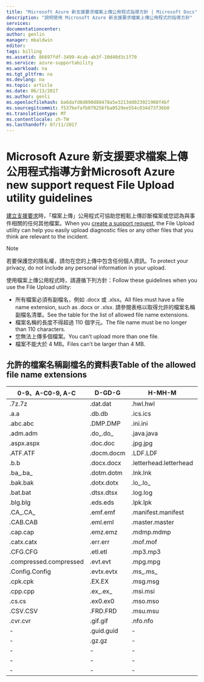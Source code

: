 ```yaml
---
title: "Microsoft Azure 新支援要求檔案上傳公用程式指導方針 | Microsoft Docs"
description: "說明使用 Microsoft Azure 新支援要求檔案上傳公用程式的指導方針"
services: 
documentationcenter: 
author: genlin
manager: mbaldwin
editor: 
tags: billing
ms.assetid: 86697fdf-3499-4cab-ab3f-10d40d3c1f70
ms.service: azure-supportability
ms.workload: na
ms.tgt_pltfrm: na
ms.devlang: na
ms.topic: article
ms.date: 06/13/2017
ms.author: genli
ms.openlocfilehash: ba6dafd8d890d88478a5e3213dd023921908f4bf
ms.sourcegitcommit: f537befafb079256fba0529ee554c034d73f36b0
ms.translationtype: MT
ms.contentlocale: zh-TW
ms.lasthandoff: 07/11/2017
---
```

# <a name="microsoft-azure-new-support-request-file-upload-utility-guidelines"></a><span data-ttu-id="eaacb-103">Microsoft Azure 新支援要求檔案上傳公用程式指導方針</span><span class="sxs-lookup"><span data-stu-id="eaacb-103">Microsoft Azure new support request File Upload utility guidelines</span></span>
<span data-ttu-id="eaacb-104">[建立支援要求](https://portal.azure.com/#create/Microsoft.Support)時，「檔案上傳」公用程式可協助您輕鬆上傳診斷檔案或您認為與事件相關的任何其他檔案。</span><span class="sxs-lookup"><span data-stu-id="eaacb-104">When you [create a support request](https://portal.azure.com/#create/Microsoft.Support), the File Upload utility can help you easily upload diagnostic files or any other files that you think are relevant to the incident.</span></span>  

> [!NOTE]
> <span data-ttu-id="eaacb-105">若要保護您的隱私權，請勿在您的上傳中包含任何個人資訊。</span><span class="sxs-lookup"><span data-stu-id="eaacb-105">To protect your privacy, do not include any personal information in your upload.</span></span>
>
>

<span data-ttu-id="eaacb-106">使用檔案上傳公用程式時，請遵循下列方針：</span><span class="sxs-lookup"><span data-stu-id="eaacb-106">Follow these guidelines when you use the File Upload utility:</span></span>

* <span data-ttu-id="eaacb-107">所有檔案必須有副檔名，例如 .docx 或 .xlsx。</span><span class="sxs-lookup"><span data-stu-id="eaacb-107">All files must have a file name extension, such as .docx or .xlsx.</span></span> <span data-ttu-id="eaacb-108">請參閱表格以取得允許的檔案名稱副檔名清單。</span><span class="sxs-lookup"><span data-stu-id="eaacb-108">See the table for the list of allowed file name extensions.</span></span>
* <span data-ttu-id="eaacb-109">檔案名稱的長度不得超過 110 個字元。</span><span class="sxs-lookup"><span data-stu-id="eaacb-109">The file name must be no longer than 110 characters.</span></span>
* <span data-ttu-id="eaacb-110">您無法上傳多個檔案。</span><span class="sxs-lookup"><span data-stu-id="eaacb-110">You can’t upload more than one file.</span></span>
* <span data-ttu-id="eaacb-111">檔案不能大於 4 MB。</span><span class="sxs-lookup"><span data-stu-id="eaacb-111">Files can’t be larger than 4 MB.</span></span>

## <a name="table-of-the-allowed-file-name-extensions"></a><span data-ttu-id="eaacb-112">允許的檔案名稱副檔名的資料表</span><span class="sxs-lookup"><span data-stu-id="eaacb-112">Table of the allowed file name extensions</span></span>
| <span data-ttu-id="eaacb-113">0-9、A-C</span><span class="sxs-lookup"><span data-stu-id="eaacb-113">0-9, A-C</span></span>    | <span data-ttu-id="eaacb-114">D-G</span><span class="sxs-lookup"><span data-stu-id="eaacb-114">D-G</span></span>   | <span data-ttu-id="eaacb-115">H-M</span><span class="sxs-lookup"><span data-stu-id="eaacb-115">H-M</span></span>         | <span data-ttu-id="eaacb-116">N-P</span><span class="sxs-lookup"><span data-stu-id="eaacb-116">N-P</span></span>   | <span data-ttu-id="eaacb-117">R-T</span><span class="sxs-lookup"><span data-stu-id="eaacb-117">R-T</span></span>      | <span data-ttu-id="eaacb-118">U-W</span><span class="sxs-lookup"><span data-stu-id="eaacb-118">U-W</span></span>        | <span data-ttu-id="eaacb-119">X-Z</span><span class="sxs-lookup"><span data-stu-id="eaacb-119">X-Z</span></span>     |
|-------------|-------|-------------|-------|----------|------------|---------|
| <span data-ttu-id="eaacb-120">.7z</span><span class="sxs-lookup"><span data-stu-id="eaacb-120">.7z</span></span>         | <span data-ttu-id="eaacb-121">.dat</span><span class="sxs-lookup"><span data-stu-id="eaacb-121">.dat</span></span>  | <span data-ttu-id="eaacb-122">.hwl</span><span class="sxs-lookup"><span data-stu-id="eaacb-122">.hwl</span></span>        | <span data-ttu-id="eaacb-123">.odx</span><span class="sxs-lookup"><span data-stu-id="eaacb-123">.odx</span></span>  | <span data-ttu-id="eaacb-124">.rar</span><span class="sxs-lookup"><span data-stu-id="eaacb-124">.rar</span></span>     | <span data-ttu-id="eaacb-125">.tdb</span><span class="sxs-lookup"><span data-stu-id="eaacb-125">.tdb</span></span>       | <span data-ttu-id="eaacb-126">.xlam</span><span class="sxs-lookup"><span data-stu-id="eaacb-126">.xlam</span></span>   |
| <span data-ttu-id="eaacb-127">.a</span><span class="sxs-lookup"><span data-stu-id="eaacb-127">.a</span></span>          | <span data-ttu-id="eaacb-128">.db</span><span class="sxs-lookup"><span data-stu-id="eaacb-128">.db</span></span>   | <span data-ttu-id="eaacb-129">.ics</span><span class="sxs-lookup"><span data-stu-id="eaacb-129">.ics</span></span>        | <span data-ttu-id="eaacb-130">.oft</span><span class="sxs-lookup"><span data-stu-id="eaacb-130">.oft</span></span>  | <span data-ttu-id="eaacb-131">.rdl</span><span class="sxs-lookup"><span data-stu-id="eaacb-131">.rdl</span></span>     | <span data-ttu-id="eaacb-132">.tdf</span><span class="sxs-lookup"><span data-stu-id="eaacb-132">.tdf</span></span>       | <span data-ttu-id="eaacb-133">.xlr</span><span class="sxs-lookup"><span data-stu-id="eaacb-133">.xlr</span></span>    |
| <span data-ttu-id="eaacb-134">.abc</span><span class="sxs-lookup"><span data-stu-id="eaacb-134">.abc</span></span>        | <span data-ttu-id="eaacb-135">.DMP</span><span class="sxs-lookup"><span data-stu-id="eaacb-135">.DMP</span></span>  | <span data-ttu-id="eaacb-136">.ini</span><span class="sxs-lookup"><span data-stu-id="eaacb-136">.ini</span></span>        | <span data-ttu-id="eaacb-137">.old</span><span class="sxs-lookup"><span data-stu-id="eaacb-137">.old</span></span>  | <span data-ttu-id="eaacb-138">.rdlc</span><span class="sxs-lookup"><span data-stu-id="eaacb-138">.rdlc</span></span>    | <span data-ttu-id="eaacb-139">.text</span><span class="sxs-lookup"><span data-stu-id="eaacb-139">.text</span></span>      | <span data-ttu-id="eaacb-140">.xls</span><span class="sxs-lookup"><span data-stu-id="eaacb-140">.xls</span></span>    |
| <span data-ttu-id="eaacb-141">.adm</span><span class="sxs-lookup"><span data-stu-id="eaacb-141">.adm</span></span>        | <span data-ttu-id="eaacb-142">.do_</span><span class="sxs-lookup"><span data-stu-id="eaacb-142">.do_</span></span>  | <span data-ttu-id="eaacb-143">.java</span><span class="sxs-lookup"><span data-stu-id="eaacb-143">.java</span></span>       | <span data-ttu-id="eaacb-144">.one</span><span class="sxs-lookup"><span data-stu-id="eaacb-144">.one</span></span>  | <span data-ttu-id="eaacb-145">.re_</span><span class="sxs-lookup"><span data-stu-id="eaacb-145">.re_</span></span>     | <span data-ttu-id="eaacb-146">.thmx</span><span class="sxs-lookup"><span data-stu-id="eaacb-146">.thmx</span></span>      | <span data-ttu-id="eaacb-147">.xlsb</span><span class="sxs-lookup"><span data-stu-id="eaacb-147">.xlsb</span></span>   |
| <span data-ttu-id="eaacb-148">.aspx</span><span class="sxs-lookup"><span data-stu-id="eaacb-148">.aspx</span></span>       | <span data-ttu-id="eaacb-149">.doc</span><span class="sxs-lookup"><span data-stu-id="eaacb-149">.doc</span></span>  | <span data-ttu-id="eaacb-150">.jpg</span><span class="sxs-lookup"><span data-stu-id="eaacb-150">.jpg</span></span>        | <span data-ttu-id="eaacb-151">.osd</span><span class="sxs-lookup"><span data-stu-id="eaacb-151">.osd</span></span>  | <span data-ttu-id="eaacb-152">.reg</span><span class="sxs-lookup"><span data-stu-id="eaacb-152">.reg</span></span>     | <span data-ttu-id="eaacb-153">.tif</span><span class="sxs-lookup"><span data-stu-id="eaacb-153">.tif</span></span>       | <span data-ttu-id="eaacb-154">.xlsm</span><span class="sxs-lookup"><span data-stu-id="eaacb-154">.xlsm</span></span>   |
| <span data-ttu-id="eaacb-155">.ATF</span><span class="sxs-lookup"><span data-stu-id="eaacb-155">.ATF</span></span>        | <span data-ttu-id="eaacb-156">.docm</span><span class="sxs-lookup"><span data-stu-id="eaacb-156">.docm</span></span> | <span data-ttu-id="eaacb-157">.LDF</span><span class="sxs-lookup"><span data-stu-id="eaacb-157">.LDF</span></span>        | <span data-ttu-id="eaacb-158">.OUT</span><span class="sxs-lookup"><span data-stu-id="eaacb-158">.OUT</span></span>  | <span data-ttu-id="eaacb-159">.remove</span><span class="sxs-lookup"><span data-stu-id="eaacb-159">.remove</span></span>  | <span data-ttu-id="eaacb-160">.trc</span><span class="sxs-lookup"><span data-stu-id="eaacb-160">.trc</span></span>       | <span data-ttu-id="eaacb-161">.xlsx</span><span class="sxs-lookup"><span data-stu-id="eaacb-161">.xlsx</span></span>   |
| <span data-ttu-id="eaacb-162">.b</span><span class="sxs-lookup"><span data-stu-id="eaacb-162">.b</span></span>          | <span data-ttu-id="eaacb-163">.docx</span><span class="sxs-lookup"><span data-stu-id="eaacb-163">.docx</span></span> | <span data-ttu-id="eaacb-164">.letterhead</span><span class="sxs-lookup"><span data-stu-id="eaacb-164">.letterhead</span></span> | <span data-ttu-id="eaacb-165">.p1</span><span class="sxs-lookup"><span data-stu-id="eaacb-165">.p1</span></span>   | <span data-ttu-id="eaacb-166">.ren</span><span class="sxs-lookup"><span data-stu-id="eaacb-166">.ren</span></span>     | <span data-ttu-id="eaacb-167">.TTD</span><span class="sxs-lookup"><span data-stu-id="eaacb-167">.TTD</span></span>       | <span data-ttu-id="eaacb-168">.xlt</span><span class="sxs-lookup"><span data-stu-id="eaacb-168">.xlt</span></span>    |
| <span data-ttu-id="eaacb-169">.ba_</span><span class="sxs-lookup"><span data-stu-id="eaacb-169">.ba_</span></span>        | <span data-ttu-id="eaacb-170">.dotm</span><span class="sxs-lookup"><span data-stu-id="eaacb-170">.dotm</span></span> | <span data-ttu-id="eaacb-171">.lnk</span><span class="sxs-lookup"><span data-stu-id="eaacb-171">.lnk</span></span>        | <span data-ttu-id="eaacb-172">.pcap</span><span class="sxs-lookup"><span data-stu-id="eaacb-172">.pcap</span></span> | <span data-ttu-id="eaacb-173">.rename</span><span class="sxs-lookup"><span data-stu-id="eaacb-173">.rename</span></span>  | <span data-ttu-id="eaacb-174">.tx_</span><span class="sxs-lookup"><span data-stu-id="eaacb-174">.tx_</span></span>       | <span data-ttu-id="eaacb-175">.xltx</span><span class="sxs-lookup"><span data-stu-id="eaacb-175">.xltx</span></span>   |
| <span data-ttu-id="eaacb-176">.bak</span><span class="sxs-lookup"><span data-stu-id="eaacb-176">.bak</span></span>        | <span data-ttu-id="eaacb-177">.dotx</span><span class="sxs-lookup"><span data-stu-id="eaacb-177">.dotx</span></span> | <span data-ttu-id="eaacb-178">.lo_</span><span class="sxs-lookup"><span data-stu-id="eaacb-178">.lo_</span></span>        | <span data-ttu-id="eaacb-179">.pdb</span><span class="sxs-lookup"><span data-stu-id="eaacb-179">.pdb</span></span>  | <span data-ttu-id="eaacb-180">.rft</span><span class="sxs-lookup"><span data-stu-id="eaacb-180">.rft</span></span>     | <span data-ttu-id="eaacb-181">.txt</span><span class="sxs-lookup"><span data-stu-id="eaacb-181">.txt</span></span>       | <span data-ttu-id="eaacb-182">.xml</span><span class="sxs-lookup"><span data-stu-id="eaacb-182">.xml</span></span>    |
| <span data-ttu-id="eaacb-183">.bat</span><span class="sxs-lookup"><span data-stu-id="eaacb-183">.bat</span></span>        | <span data-ttu-id="eaacb-184">.dtsx</span><span class="sxs-lookup"><span data-stu-id="eaacb-184">.dtsx</span></span> | <span data-ttu-id="eaacb-185">.log</span><span class="sxs-lookup"><span data-stu-id="eaacb-185">.log</span></span>        | <span data-ttu-id="eaacb-186">.pdf</span><span class="sxs-lookup"><span data-stu-id="eaacb-186">.pdf</span></span>  | <span data-ttu-id="eaacb-187">.rpt</span><span class="sxs-lookup"><span data-stu-id="eaacb-187">.rpt</span></span>     | <span data-ttu-id="eaacb-188">.uccapilog</span><span class="sxs-lookup"><span data-stu-id="eaacb-188">.uccapilog</span></span> | <span data-ttu-id="eaacb-189">.xmla</span><span class="sxs-lookup"><span data-stu-id="eaacb-189">.xmla</span></span>   |
| <span data-ttu-id="eaacb-190">.blg</span><span class="sxs-lookup"><span data-stu-id="eaacb-190">.blg</span></span>        | <span data-ttu-id="eaacb-191">.eds</span><span class="sxs-lookup"><span data-stu-id="eaacb-191">.eds</span></span>  | <span data-ttu-id="eaacb-192">.lpk</span><span class="sxs-lookup"><span data-stu-id="eaacb-192">.lpk</span></span>        | <span data-ttu-id="eaacb-193">.piz</span><span class="sxs-lookup"><span data-stu-id="eaacb-193">.piz</span></span>  | <span data-ttu-id="eaacb-194">.rte</span><span class="sxs-lookup"><span data-stu-id="eaacb-194">.rte</span></span>     | <span data-ttu-id="eaacb-195">.uccplog</span><span class="sxs-lookup"><span data-stu-id="eaacb-195">.uccplog</span></span>   | <span data-ttu-id="eaacb-196">.xps</span><span class="sxs-lookup"><span data-stu-id="eaacb-196">.xps</span></span>    |
| <span data-ttu-id="eaacb-197">.CA_</span><span class="sxs-lookup"><span data-stu-id="eaacb-197">.CA_</span></span>        | <span data-ttu-id="eaacb-198">.emf</span><span class="sxs-lookup"><span data-stu-id="eaacb-198">.emf</span></span>  | <span data-ttu-id="eaacb-199">.manifest</span><span class="sxs-lookup"><span data-stu-id="eaacb-199">.manifest</span></span>   | <span data-ttu-id="eaacb-200">.pmls</span><span class="sxs-lookup"><span data-stu-id="eaacb-200">.pmls</span></span> | <span data-ttu-id="eaacb-201">.rtf</span><span class="sxs-lookup"><span data-stu-id="eaacb-201">.rtf</span></span>     | <span data-ttu-id="eaacb-202">.udcx</span><span class="sxs-lookup"><span data-stu-id="eaacb-202">.udcx</span></span>      | <span data-ttu-id="eaacb-203">.xsd</span><span class="sxs-lookup"><span data-stu-id="eaacb-203">.xsd</span></span>    |
| <span data-ttu-id="eaacb-204">.CAB</span><span class="sxs-lookup"><span data-stu-id="eaacb-204">.CAB</span></span>        | <span data-ttu-id="eaacb-205">.eml</span><span class="sxs-lookup"><span data-stu-id="eaacb-205">.eml</span></span>  | <span data-ttu-id="eaacb-206">.master</span><span class="sxs-lookup"><span data-stu-id="eaacb-206">.master</span></span>     | <span data-ttu-id="eaacb-207">.png</span><span class="sxs-lookup"><span data-stu-id="eaacb-207">.png</span></span>  | <span data-ttu-id="eaacb-208">.run</span><span class="sxs-lookup"><span data-stu-id="eaacb-208">.run</span></span>     | <span data-ttu-id="eaacb-209">.vb_</span><span class="sxs-lookup"><span data-stu-id="eaacb-209">.vb_</span></span>       | <span data-ttu-id="eaacb-210">.xsn</span><span class="sxs-lookup"><span data-stu-id="eaacb-210">.xsn</span></span>    |
| <span data-ttu-id="eaacb-211">.cap</span><span class="sxs-lookup"><span data-stu-id="eaacb-211">.cap</span></span>        | <span data-ttu-id="eaacb-212">.emz</span><span class="sxs-lookup"><span data-stu-id="eaacb-212">.emz</span></span>  | <span data-ttu-id="eaacb-213">.mdmp</span><span class="sxs-lookup"><span data-stu-id="eaacb-213">.mdmp</span></span>       | <span data-ttu-id="eaacb-214">.potx</span><span class="sxs-lookup"><span data-stu-id="eaacb-214">.potx</span></span> | <span data-ttu-id="eaacb-215">.saz</span><span class="sxs-lookup"><span data-stu-id="eaacb-215">.saz</span></span>     | <span data-ttu-id="eaacb-216">.vbs_</span><span class="sxs-lookup"><span data-stu-id="eaacb-216">.vbs_</span></span>      | <span data-ttu-id="eaacb-217">.xxx</span><span class="sxs-lookup"><span data-stu-id="eaacb-217">.xxx</span></span>    |
| <span data-ttu-id="eaacb-218">.catx</span><span class="sxs-lookup"><span data-stu-id="eaacb-218">.catx</span></span>       | <span data-ttu-id="eaacb-219">.err</span><span class="sxs-lookup"><span data-stu-id="eaacb-219">.err</span></span>  | <span data-ttu-id="eaacb-220">.mof</span><span class="sxs-lookup"><span data-stu-id="eaacb-220">.mof</span></span>        | <span data-ttu-id="eaacb-221">.ppt</span><span class="sxs-lookup"><span data-stu-id="eaacb-221">.ppt</span></span>  | <span data-ttu-id="eaacb-222">.sql</span><span class="sxs-lookup"><span data-stu-id="eaacb-222">.sql</span></span>     | <span data-ttu-id="eaacb-223">.vcf</span><span class="sxs-lookup"><span data-stu-id="eaacb-223">.vcf</span></span>       | <span data-ttu-id="eaacb-224">.z_</span><span class="sxs-lookup"><span data-stu-id="eaacb-224">.z_</span></span>     |
| <span data-ttu-id="eaacb-225">.CFG</span><span class="sxs-lookup"><span data-stu-id="eaacb-225">.CFG</span></span>        | <span data-ttu-id="eaacb-226">.etl</span><span class="sxs-lookup"><span data-stu-id="eaacb-226">.etl</span></span>  | <span data-ttu-id="eaacb-227">.mp3</span><span class="sxs-lookup"><span data-stu-id="eaacb-227">.mp3</span></span>        | <span data-ttu-id="eaacb-228">.pptm</span><span class="sxs-lookup"><span data-stu-id="eaacb-228">.pptm</span></span> | <span data-ttu-id="eaacb-229">.sqlplan</span><span class="sxs-lookup"><span data-stu-id="eaacb-229">.sqlplan</span></span> | <span data-ttu-id="eaacb-230">.vsd</span><span class="sxs-lookup"><span data-stu-id="eaacb-230">.vsd</span></span>       | <span data-ttu-id="eaacb-231">.z01</span><span class="sxs-lookup"><span data-stu-id="eaacb-231">.z01</span></span>    |
| <span data-ttu-id="eaacb-232">.compressed</span><span class="sxs-lookup"><span data-stu-id="eaacb-232">.compressed</span></span> | <span data-ttu-id="eaacb-233">.evt</span><span class="sxs-lookup"><span data-stu-id="eaacb-233">.evt</span></span>  | <span data-ttu-id="eaacb-234">.mpg</span><span class="sxs-lookup"><span data-stu-id="eaacb-234">.mpg</span></span>        | <span data-ttu-id="eaacb-235">.pptx</span><span class="sxs-lookup"><span data-stu-id="eaacb-235">.pptx</span></span> | <span data-ttu-id="eaacb-236">.stp</span><span class="sxs-lookup"><span data-stu-id="eaacb-236">.stp</span></span>     | <span data-ttu-id="eaacb-237">.wdb</span><span class="sxs-lookup"><span data-stu-id="eaacb-237">.wdb</span></span>       | <span data-ttu-id="eaacb-238">.z02</span><span class="sxs-lookup"><span data-stu-id="eaacb-238">.z02</span></span>    |
| <span data-ttu-id="eaacb-239">.Config</span><span class="sxs-lookup"><span data-stu-id="eaacb-239">.Config</span></span>     | <span data-ttu-id="eaacb-240">.evtx</span><span class="sxs-lookup"><span data-stu-id="eaacb-240">.evtx</span></span> | <span data-ttu-id="eaacb-241">.ms_</span><span class="sxs-lookup"><span data-stu-id="eaacb-241">.ms_</span></span>        | <span data-ttu-id="eaacb-242">.prn</span><span class="sxs-lookup"><span data-stu-id="eaacb-242">.prn</span></span>  | <span data-ttu-id="eaacb-243">.svclog</span><span class="sxs-lookup"><span data-stu-id="eaacb-243">.svclog</span></span>  | <span data-ttu-id="eaacb-244">.wks</span><span class="sxs-lookup"><span data-stu-id="eaacb-244">.wks</span></span>       | <span data-ttu-id="eaacb-245">.zi</span><span class="sxs-lookup"><span data-stu-id="eaacb-245">.zi</span></span>     |
| <span data-ttu-id="eaacb-246">.cpk</span><span class="sxs-lookup"><span data-stu-id="eaacb-246">.cpk</span></span>        | <span data-ttu-id="eaacb-247">.EX</span><span class="sxs-lookup"><span data-stu-id="eaacb-247">.EX</span></span>   | <span data-ttu-id="eaacb-248">.msg</span><span class="sxs-lookup"><span data-stu-id="eaacb-248">.msg</span></span>        | <span data-ttu-id="eaacb-249">.psf</span><span class="sxs-lookup"><span data-stu-id="eaacb-249">.psf</span></span>  |   -       | <span data-ttu-id="eaacb-250">.wma</span><span class="sxs-lookup"><span data-stu-id="eaacb-250">.wma</span></span>       | <span data-ttu-id="eaacb-251">.zi_</span><span class="sxs-lookup"><span data-stu-id="eaacb-251">.zi_</span></span>    |
| <span data-ttu-id="eaacb-252">.cpp</span><span class="sxs-lookup"><span data-stu-id="eaacb-252">.cpp</span></span>        | <span data-ttu-id="eaacb-253">.ex_</span><span class="sxs-lookup"><span data-stu-id="eaacb-253">.ex_</span></span>  | <span data-ttu-id="eaacb-254">.msi</span><span class="sxs-lookup"><span data-stu-id="eaacb-254">.msi</span></span>        | <span data-ttu-id="eaacb-255">.pst</span><span class="sxs-lookup"><span data-stu-id="eaacb-255">.pst</span></span>  |  -        | <span data-ttu-id="eaacb-256">.wmv</span><span class="sxs-lookup"><span data-stu-id="eaacb-256">.wmv</span></span>       | <span data-ttu-id="eaacb-257">.zip</span><span class="sxs-lookup"><span data-stu-id="eaacb-257">.zip</span></span>    |
| <span data-ttu-id="eaacb-258">.cs</span><span class="sxs-lookup"><span data-stu-id="eaacb-258">.cs</span></span>         | <span data-ttu-id="eaacb-259">.ex0</span><span class="sxs-lookup"><span data-stu-id="eaacb-259">.ex0</span></span>  | <span data-ttu-id="eaacb-260">.mso</span><span class="sxs-lookup"><span data-stu-id="eaacb-260">.mso</span></span>        | <span data-ttu-id="eaacb-261">.pub</span><span class="sxs-lookup"><span data-stu-id="eaacb-261">.pub</span></span>  | -         | <span data-ttu-id="eaacb-262">.wmz</span><span class="sxs-lookup"><span data-stu-id="eaacb-262">.wmz</span></span>       | <span data-ttu-id="eaacb-263">.zip_</span><span class="sxs-lookup"><span data-stu-id="eaacb-263">.zip_</span></span>   |
| <span data-ttu-id="eaacb-264">.CSV</span><span class="sxs-lookup"><span data-stu-id="eaacb-264">.CSV</span></span>        | <span data-ttu-id="eaacb-265">.FRD</span><span class="sxs-lookup"><span data-stu-id="eaacb-265">.FRD</span></span>  | <span data-ttu-id="eaacb-266">.msu</span><span class="sxs-lookup"><span data-stu-id="eaacb-266">.msu</span></span>        | -      |-          | <span data-ttu-id="eaacb-267">.wps</span><span class="sxs-lookup"><span data-stu-id="eaacb-267">.wps</span></span>       | <span data-ttu-id="eaacb-268">.zipp</span><span class="sxs-lookup"><span data-stu-id="eaacb-268">.zipp</span></span>   |
| <span data-ttu-id="eaacb-269">.cvr</span><span class="sxs-lookup"><span data-stu-id="eaacb-269">.cvr</span></span>        | <span data-ttu-id="eaacb-270">.gif</span><span class="sxs-lookup"><span data-stu-id="eaacb-270">.gif</span></span>  | <span data-ttu-id="eaacb-271">.nfo</span><span class="sxs-lookup"><span data-stu-id="eaacb-271">.nfo</span></span>        | -      |-          | <span data-ttu-id="eaacb-272">.wpt</span><span class="sxs-lookup"><span data-stu-id="eaacb-272">.wpt</span></span>       | <span data-ttu-id="eaacb-273">.zipped</span><span class="sxs-lookup"><span data-stu-id="eaacb-273">.zipped</span></span> |
| -            | <span data-ttu-id="eaacb-274">.guid</span><span class="sxs-lookup"><span data-stu-id="eaacb-274">.guid</span></span> | -            | -      | -         | <span data-ttu-id="eaacb-275">.wsdl</span><span class="sxs-lookup"><span data-stu-id="eaacb-275">.wsdl</span></span>      | <span data-ttu-id="eaacb-276">.zippy</span><span class="sxs-lookup"><span data-stu-id="eaacb-276">.zippy</span></span>  |
| -            | <span data-ttu-id="eaacb-277">.gz</span><span class="sxs-lookup"><span data-stu-id="eaacb-277">.gz</span></span>   | -            | -      | -         | <span data-ttu-id="eaacb-278">.wsp</span><span class="sxs-lookup"><span data-stu-id="eaacb-278">.wsp</span></span>       | <span data-ttu-id="eaacb-279">.zipx</span><span class="sxs-lookup"><span data-stu-id="eaacb-279">.zipx</span></span>   |
| -            | -      | -            | -      | -         | <span data-ttu-id="eaacb-280">.wtl</span><span class="sxs-lookup"><span data-stu-id="eaacb-280">.wtl</span></span>       | <span data-ttu-id="eaacb-281">.zit</span><span class="sxs-lookup"><span data-stu-id="eaacb-281">.zit</span></span>    |
| -            | -      | -            | -      | -         |     -       | <span data-ttu-id="eaacb-282">.zix</span><span class="sxs-lookup"><span data-stu-id="eaacb-282">.zix</span></span>    |
| -            | -      | -            | -      | -         |  -          | <span data-ttu-id="eaacb-283">.zzz</span><span class="sxs-lookup"><span data-stu-id="eaacb-283">.zzz</span></span>    |
